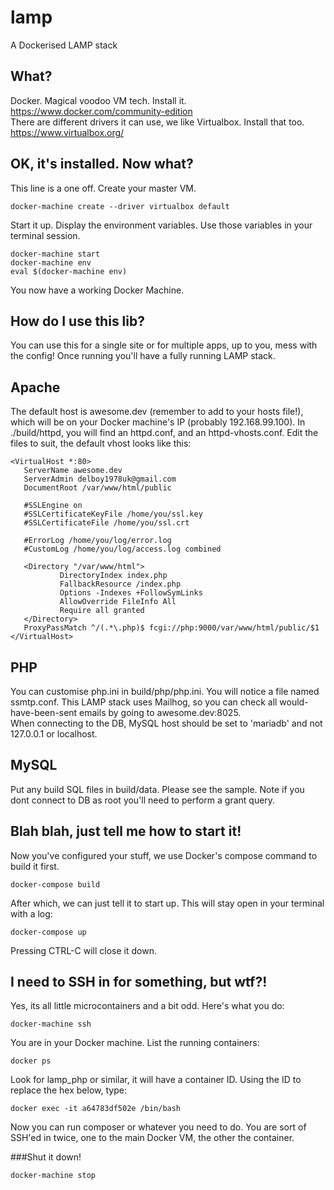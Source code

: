 lamp
====

A Dockerised LAMP stack

What?
-----

Docker. Magical voodoo VM tech. Install it. https://www.docker.com/community-edition<br />
There are different drivers it can use, we like Virtualbox. Install that too. https://www.virtualbox.org/

OK, it's installed. Now what?
-----------------------------

This line is a one off. Create your master VM. 
```
docker-machine create --driver virtualbox default
```
Start it up. Display the environment variables. Use those variables in your terminal session.
```
docker-machine start
docker-machine env
eval $(docker-machine env)
```
You now have a working Docker Machine.

How do I use this lib?
----------------------

You can use this for a single site or for multiple apps, up to you, mess with the config! Once running you'll have a fully running LAMP stack.

Apache
------

The default host is awesome.dev (remember to add to your hosts file!), which will be on your Docker machine's IP (probably 192.168.99.100). In ./build/httpd, you will find an httpd.conf, and an httpd-vhosts.conf. Edit the files to suit, the default vhost looks like this: 
 ```apacheconfig
<VirtualHost *:80>
    ServerName awesome.dev
    ServerAdmin delboy1978uk@gmail.com
    DocumentRoot /var/www/html/public

    #SSLEngine on
    #SSLCertificateKeyFile /home/you/ssl.key
    #SSLCertificateFile /home/you/ssl.crt

    #ErrorLog /home/you/log/error.log
    #CustomLog /home/you/log/access.log combined

    <Directory "/var/www/html">
            DirectoryIndex index.php
            FallbackResource /index.php
            Options -Indexes +FollowSymLinks
            AllowOverride FileInfo All
            Require all granted
    </Directory>
    ProxyPassMatch ^/(.*\.php)$ fcgi://php:9000/var/www/html/public/$1
</VirtualHost>
```

PHP
---

You can customise php.ini in build/php/php.ini. You will notice a file named ssmtp.conf. This LAMP stack uses Mailhog, so you can check all would-have-been-sent emails by going to awesome.dev:8025.<br />When connecting to the DB, MySQL host should be set to 'mariadb' and not 127.0.0.1 or localhost.

MySQL
-----

Put any build SQL files in build/data. Please see the sample. Note if you dont connect to DB as root you'll need to perform a grant query.

Blah blah, just tell me how to start it!
----------------------------------------

Now you've configured your stuff, we use Docker's compose command to build it first. 

```
docker-compose build
```

After which, we can just tell it to start up. This will stay open in your terminal with a log:

```
docker-compose up
```

Pressing CTRL-C will close it down. 

I need to SSH in for something, but wtf?!
-----------------------------------------

Yes, its all little microcontainers and a bit odd. Here's what you do:

```
docker-machine ssh
```

You are in your Docker machine. List the running containers:

```
docker ps
```

Look for lamp_php or similar, it will have a container ID. Using the ID to replace the hex below, type:

```
docker exec -it a64783df502e /bin/bash
```

Now you can run composer or whatever you need to do. You are sort of SSH'ed in twice, one to the main Docker VM, the other the container.

###Shut it down!

```
docker-machine stop
```